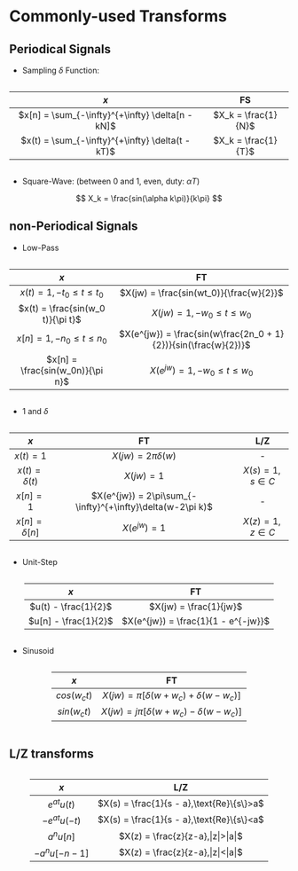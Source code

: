 # Commonly-used Transforms

## Periodical Signals

- Sampling $\delta$ Function:

<style>
.center 
{
  width: auto;
  display: table;
  margin-left: auto;
  margin-right: auto;
}
</style>
<div class="center">

$x$|FS
:---:|:---:
$x[n] = \sum_{-\infty}^{+\infty} \delta[n - kN]$|$X_k = \frac{1}{N}$
$x(t) = \sum_{-\infty}^{+\infty} \delta(t - kT)$|$X_k = \frac{1}{T}$

</div>

- Square-Wave: (between 0 and 1, even, duty: $\alpha T$)

$$
X_k = \frac{sin(\alpha k\pi)}{k\pi}
$$

## non-Periodical Signals

- Low-Pass

<style>
.center 
{
  width: auto;
  display: table;
  margin-left: auto;
  margin-right: auto;
}
</style>
<div class="center">

$x$|FT
:---:|:---:
$x(t) = 1, -t_0 \le t \le t_0$|$X(jw) = \frac{sin(wt_0)}{\frac{w}{2}}$
$x(t) = \frac{sin(w_0 t)}{\pi t}$|$X(jw) = 1, -w_0 \le t \le w_0$
$x[n] = 1, -n_0 \le t \le n_0$|$X(e^{jw}) = \frac{sin(w\frac{2n_0 + 1}{2})}{sin(\frac{w}{2})}$
$x[n] = \frac{sin(w_0n)}{\pi n}$|$X(e^{jw}) = 1, -w_0 \le t \le w_0$

</div>

- $1$ and $\delta$

<style>
.center 
{
  width: auto;
  display: table;
  margin-left: auto;
  margin-right: auto;
}
</style>
<div class="center">

$x$|FT|L/Z
:---:|:---:|:---:
$x(t) = 1$|$X(jw) = 2\pi \delta(w)$|-
$x(t) = \delta(t)$|$X(jw) = 1$|$X(s) = 1, s \in C$
$x[n] = 1$|$X(e^{jw}) = 2\pi\sum_{-\infty}^{+\infty}\delta(w-2\pi k)$|-
$x[n] = \delta[n]$|$X(e^{jw}) = 1$|$X(z) = 1, z \in C$

</div>

- Unit-Step

<style>
.center 
{
  width: auto;
  display: table;
  margin-left: auto;
  margin-right: auto;
}
</style>
<div class="center">

$x$|FT
:---:|:---:
$u(t) - \frac{1}{2}$|$X(jw) = \frac{1}{jw}$
$u[n] - \frac{1}{2}$|$X(e^{jw}) = \frac{1}{1 - e^{-jw}}$

</div>

- Sinusoid

<style>
.center 
{
  width: auto;
  display: table;
  margin-left: auto;
  margin-right: auto;
}
</style>
<div class="center">

$x$|FT
:---:|:---:
$cos(w_c t)$|$X(jw) = \pi [\delta(w + w_c) + \delta(w - w_c)]$
$sin(w_ct)$|$X(jw) = j\pi [\delta(w + w_c) - \delta(w - w_c)]$

</div>

## L/Z transforms

<style>
.center 
{
  width: auto;
  display: table;
  margin-left: auto;
  margin-right: auto;
}
</style>
<div class="center">

$x$|L/Z
:---:|:---:
$e^{at}u(t)$|$X(s) = \frac{1}{s - a},\text{Re}\{s\}>a$
$-e^{at}u(-t)$|$X(s) = \frac{1}{s - a},\text{Re}\{s\}<a$
$a^nu[n]$|$X(z) = \frac{z}{z-a},\|z\|>\|a\|$
$-a^nu[-n-1]$|$X(z) = \frac{z}{z-a},\|z\|<\|a\|$

</div>
